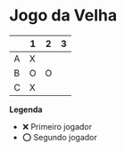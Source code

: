 # Jogo da Velha

|   | 1 | 2 | 3 |
|---|---|---|---|
| A | X |   |   |
| B | O | O |   |
| C | X |   |   |

**Legenda**

- ❌ Primeiro jogador 
- ⭕ Segundo jogador
